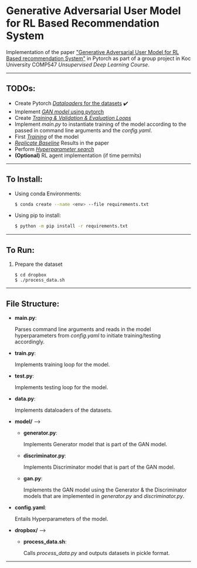 # Generative Adversarial User Model for RL Based Recommendation System
Implementation of the paper ["Generative Adversarial User Model  for RL Based recommendation System"](https://arxiv.org/abs/1812.10613) in Pytorch as part of a group project in Koc University COMP547 _Unsupervised Deep Learning Course_.

---

## __TODOs__:
* Create Pytorch <u>_Dataloaders_ for the datasets</u> :heavy_check_mark:
* Implement <u>_GAN model_ using pytorch</u>
* Create <u>_Training & Validation & Evaluation Loops_</u>
* Implement _main.py_ to instantiate training of the model according to the passed in command line arguments and the _config.yaml_.
* First <u>_Training_</u> of the model
* <u>_Replicate Baseline_</u> Results in the paper
* Perform <u>_Hyperparameter search_</u>
* __(Optional)__ RL agent implementation (if time permits)

---

## __To Install:__
* Using conda Environments:
    ```bash
    $ conda create --name <env> --file requirements.txt
    ```
* Using pip to install:
    ```bash
    $ python -m pip install -r requirements.txt
    ```
---


## __To Run:__
1. Prepare the dataset
    ```
    $ cd dropbox
    $ ./process_data.sh
    ```

---

## __File Structure:__
* __main.py__: 
    
    Parses command line arguments and reads in the model hyperparameters from _config.yaml_ to initiate training/testing accordingly.

* __train.py__:

    Implements training loop for the model.

* __test.py__:

    Implements testing loop for the model.

* __data.py__:

    Implements dataloaders of the datasets.

* __model/__ -->
    * __generator.py__:

        Implements Generator model that is part of the GAN model.

    * __discriminator.py__: 

        Implements Discriminator model that is part of the GAN model.

    * __gan.py__:         

        Implements the GAN model using the Generator & the Discriminator models that are implemented in _generator.py_ and _discriminator.py_.

* __config.yaml__: 

    Entails Hyperparameters of the model.

* __dropbox/__ -->

    * __process_data.sh__:         

        Calls _process_data.py_ and outputs datasets in pickle format.

---
